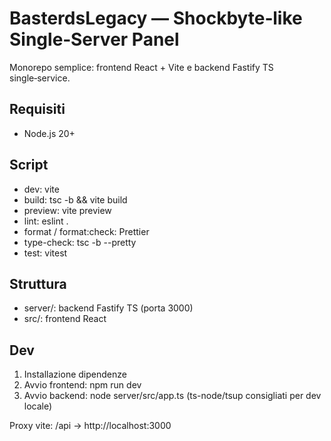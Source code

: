 # BasterdsLegacy — Shockbyte‑like Single‑Server Panel

Monorepo semplice: frontend React + Vite e backend Fastify TS single‑service.

## Requisiti

- Node.js 20+

## Script

- dev: vite
- build: tsc -b && vite build
- preview: vite preview
- lint: eslint .
- format / format:check: Prettier
- type-check: tsc -b --pretty
- test: vitest

## Struttura

- server/: backend Fastify TS (porta 3000)
- src/: frontend React

## Dev

1. Installazione dipendenze
2. Avvio frontend: npm run dev
3. Avvio backend: node server/src/app.ts (ts-node/tsup consigliati per dev locale)

Proxy vite: /api → http://localhost:3000
